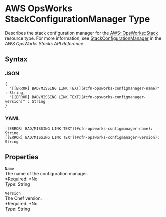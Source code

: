 # AWS OpsWorks StackConfigurationManager Type<a name="aws-properties-opsworks-stack-stackconfigmanager"></a>

Describes the stack configuration manager for the [AWS::OpsWorks::Stack](aws-resource-opsworks-stack.md) resource type\. For more information, see [StackConfigurationManager](http://docs.aws.amazon.com/opsworks/latest/APIReference/API_StackConfigurationManager.html) in the *AWS OpsWorks Stacks API Reference*\.

## Syntax<a name="w3ab2c21c14e1399b5"></a>

### JSON<a name="aws-properties-opsworks-stack-stackconfigmanager-syntax.json"></a>

```
{
  "[[ERROR] BAD/MISSING LINK TEXT](#cfn-opsworks-configmanager-name)" : String,
  "[[ERROR] BAD/MISSING LINK TEXT](#cfn-opsworks-configmanager-version)" : String
}
```

### YAML<a name="aws-properties-opsworks-stack-stackconfigmanager-syntax.yaml"></a>

```
[[ERROR] BAD/MISSING LINK TEXT](#cfn-opsworks-configmanager-name): String
[[ERROR] BAD/MISSING LINK TEXT](#cfn-opsworks-configmanager-version): String
```

## Properties<a name="w3ab2c21c14e1399b7"></a>

`Name`  
The name of the configuration manager\.  
*Required: *No  
*Type*: String

`Version`  
The Chef version\.  
*Required: *No  
*Type*: String